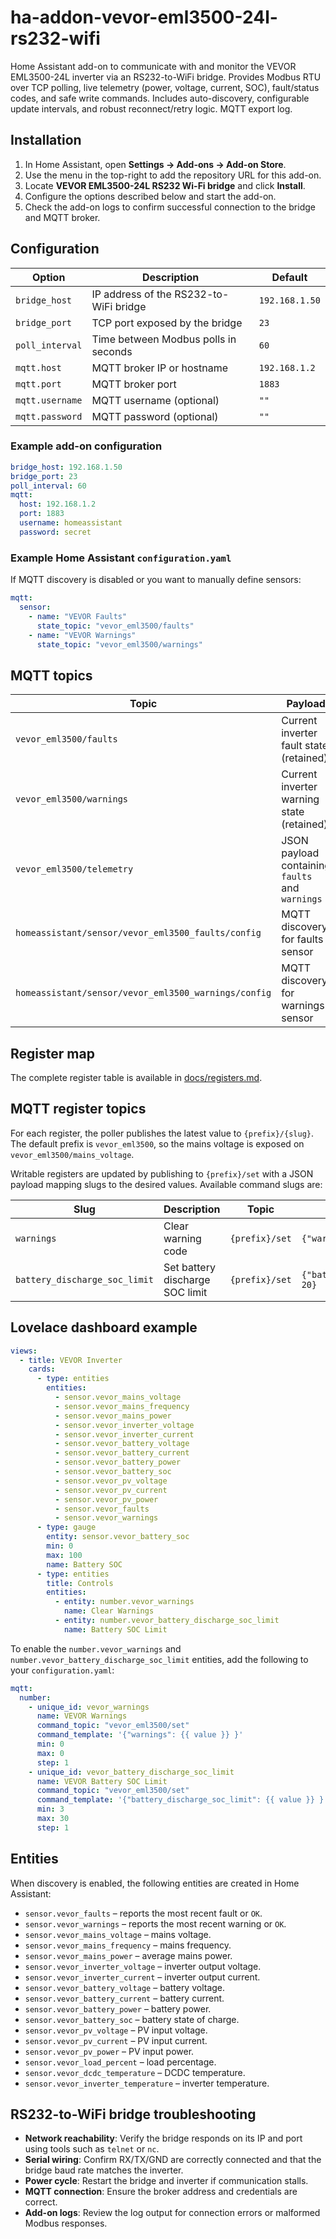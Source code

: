 # ha-addon-vevor-eml3500-24l-rs232-wifi

Home Assistant add-on to communicate with and monitor the VEVOR EML3500-24L inverter via an RS232-to-WiFi bridge. Provides Modbus RTU over TCP polling, live telemetry (power, voltage, current, SOC), fault/status codes, and safe write commands. Includes auto-discovery, configurable update intervals, and robust reconnect/retry logic. MQTT export log.

## Installation

1. In Home Assistant, open **Settings → Add-ons → Add-on Store**.
2. Use the menu in the top-right to add the repository URL for this add-on.
3. Locate **VEVOR EML3500-24L RS232 Wi-Fi bridge** and click **Install**.
4. Configure the options described below and start the add-on.
5. Check the add-on logs to confirm successful connection to the bridge and MQTT broker.

## Configuration

| Option | Description | Default |
| ------ | ----------- | ------- |
| `bridge_host` | IP address of the RS232-to-WiFi bridge | `192.168.1.50` |
| `bridge_port` | TCP port exposed by the bridge | `23` |
| `poll_interval` | Time between Modbus polls in seconds | `60` |
| `mqtt.host` | MQTT broker IP or hostname | `192.168.1.2` |
| `mqtt.port` | MQTT broker port | `1883` |
| `mqtt.username` | MQTT username (optional) | `""` |
| `mqtt.password` | MQTT password (optional) | `""` |

### Example add-on configuration

```yaml
bridge_host: 192.168.1.50
bridge_port: 23
poll_interval: 60
mqtt:
  host: 192.168.1.2
  port: 1883
  username: homeassistant
  password: secret
```

### Example Home Assistant `configuration.yaml`

If MQTT discovery is disabled or you want to manually define sensors:

```yaml
mqtt:
  sensor:
    - name: "VEVOR Faults"
      state_topic: "vevor_eml3500/faults"
    - name: "VEVOR Warnings"
      state_topic: "vevor_eml3500/warnings"
```

## MQTT topics

| Topic | Payload |
| ----- | ------- |
| `vevor_eml3500/faults` | Current inverter fault state (retained) |
| `vevor_eml3500/warnings` | Current inverter warning state (retained) |
| `vevor_eml3500/telemetry` | JSON payload containing `faults` and `warnings` |
| `homeassistant/sensor/vevor_eml3500_faults/config` | MQTT discovery for faults sensor |
| `homeassistant/sensor/vevor_eml3500_warnings/config` | MQTT discovery for warnings sensor |

## Register map

The complete register table is available in [docs/registers.md](docs/registers.md).

## MQTT register topics

For each register, the poller publishes the latest value to `{prefix}/{slug}`. The default prefix is `vevor_eml3500`, so the mains voltage is exposed on `vevor_eml3500/mains_voltage`.

Writable registers are updated by publishing to `{prefix}/set` with a JSON payload mapping slugs to the desired values. Available command slugs are:

| Slug | Description | Topic | Example payload |
| ---- | ----------- | ----- | --------------- |
| `warnings` | Clear warning code | `{prefix}/set` | `{"warnings": 0}` |
| `battery_discharge_soc_limit` | Set battery discharge SOC limit | `{prefix}/set` | `{"battery_discharge_soc_limit": 20}` |

## Lovelace dashboard example

```yaml
views:
  - title: VEVOR Inverter
    cards:
      - type: entities
        entities:
          - sensor.vevor_mains_voltage
          - sensor.vevor_mains_frequency
          - sensor.vevor_mains_power
          - sensor.vevor_inverter_voltage
          - sensor.vevor_inverter_current
          - sensor.vevor_battery_voltage
          - sensor.vevor_battery_current
          - sensor.vevor_battery_power
          - sensor.vevor_battery_soc
          - sensor.vevor_pv_voltage
          - sensor.vevor_pv_current
          - sensor.vevor_pv_power
          - sensor.vevor_faults
          - sensor.vevor_warnings
      - type: gauge
        entity: sensor.vevor_battery_soc
        min: 0
        max: 100
        name: Battery SOC
      - type: entities
        title: Controls
        entities:
          - entity: number.vevor_warnings
            name: Clear Warnings
          - entity: number.vevor_battery_discharge_soc_limit
            name: Battery SOC Limit
```

To enable the `number.vevor_warnings` and `number.vevor_battery_discharge_soc_limit` entities, add the following to your `configuration.yaml`:

```yaml
mqtt:
  number:
    - unique_id: vevor_warnings
      name: VEVOR Warnings
      command_topic: "vevor_eml3500/set"
      command_template: '{"warnings": {{ value }} }'
      min: 0
      max: 0
      step: 1
    - unique_id: vevor_battery_discharge_soc_limit
      name: VEVOR Battery SOC Limit
      command_topic: "vevor_eml3500/set"
      command_template: '{"battery_discharge_soc_limit": {{ value }} }'
      min: 3
      max: 30
      step: 1
```

## Entities

When discovery is enabled, the following entities are created in Home Assistant:

- `sensor.vevor_faults` – reports the most recent fault or `OK`.
- `sensor.vevor_warnings` – reports the most recent warning or `OK`.
- `sensor.vevor_mains_voltage` – mains voltage.
- `sensor.vevor_mains_frequency` – mains frequency.
- `sensor.vevor_mains_power` – average mains power.
- `sensor.vevor_inverter_voltage` – inverter output voltage.
- `sensor.vevor_inverter_current` – inverter output current.
- `sensor.vevor_battery_voltage` – battery voltage.
- `sensor.vevor_battery_current` – battery current.
- `sensor.vevor_battery_power` – battery power.
- `sensor.vevor_battery_soc` – battery state of charge.
- `sensor.vevor_pv_voltage` – PV input voltage.
- `sensor.vevor_pv_current` – PV input current.
- `sensor.vevor_pv_power` – PV input power.
- `sensor.vevor_load_percent` – load percentage.
- `sensor.vevor_dcdc_temperature` – DCDC temperature.
- `sensor.vevor_inverter_temperature` – inverter temperature.

## RS232-to-WiFi bridge troubleshooting

- **Network reachability**: Verify the bridge responds on its IP and port using tools such as `telnet` or `nc`.
- **Serial wiring**: Confirm RX/TX/GND are correctly connected and that the bridge baud rate matches the inverter.
- **Power cycle**: Restart the bridge and inverter if communication stalls.
- **MQTT connection**: Ensure the broker address and credentials are correct.
- **Add-on logs**: Review the log output for connection errors or malformed Modbus responses.

